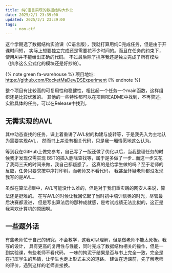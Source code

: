 ```yaml
---
title: 纯C语言实现的数据结构大作业
date: 2025/2/1 23:39:00
updated: 2025/2/1 23:39:00
tags:
    - non-ctf
---
```


这个学期选了数据结构实验课（C语言版），我就打算用纯C完成任务，但是由于开课时间短，
实际上想要独立完成还是需要花不少时间的。而且在任务的约束下，使用AI并不能给出正确的代码。
不过最后除了排序我还是独立完成了所有模块（排序这么公式化的模块还是好抄的）。

{% note green fa-warehouse %}
项目地址: https://github.com/RocketMaDev/DSExperiment
{% endnote %}

整个项目有比较高的可复用性和稳健性，相比起一个任务一个main函数，这样组织还是比较优雅的。
其他的一些特性都可以在项目README中找到，不再赘述。实验具体的任务，可以在Release中找到。

## 无需实现的AVL

其中动态查找的任务，课上着重讲了AVL树的构建与旋转等，于是我先入为主地认为需要实现AVL，
然而书上并没有相关代码，只是我一厢情愿地这么认为。

等到我在GitHub上做完参考，自己写了一版还做了优化以后，当我整理任务的时候我才发现仅需实现
BST的插入删除查找等，属于是多做了一步...而这一步又花了我两三天的时间来做，我自己都疑惑了，
这真的是给学生做的吗？至于老师的反应，任务只要求按中序打印树，而老师又不看代码，
我甚至怀疑老师都没发现我写的是AVL...

虽然在算法✌️眼中，AVL可能没什么难的，但是对于我们重实践的网安人来说，算法还是挺难的。
在写AVL的时候让我回忆起了当时初中培训信奥的时光，尽管最后决赛都没进，
但是写出算法后的那种成就感，是考试成绩无法比拟的，这正是我喜欢计算机的原因啊。

## 一些题外话

有些老师忙于自己的研究，不会教学，这我可以理解，但是做老师不能太死板。我写的设计，
具有更高的复用性与性能，同时完成了数据结构相关的操作，但是一到实验课，有些老师不看代码，
一味的拘泥于结果是否与书上完全一致，完全是在打压学生的热情，让学生也走上形式主义的道路。
建议在选课前，先了解老师的评价，遇到这样的老师直接换。
